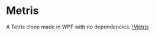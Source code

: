 # Metris
A Tetris clone made in WPF with no dependencies.
[!Metris](https://i.imgur.com/pWKv0MO.png)

